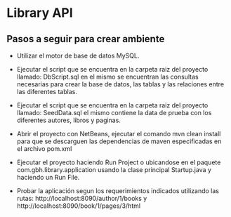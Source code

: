 # Library API


## Pasos a seguir para crear ambiente

- Utilizar el motor de base de datos MySQL.

- Ejecutar el script que se encuentra en la carpeta raiz del proyecto llamado: DbScript.sql en el mismo se encuentran las consultas necesarias para crear la base de datos, las tablas y las relaciones entre las diferentes tablas.

- Ejecutar el script que se encuentra en la carpeta raiz del proyecto llamado: SeedData.sql el mismo contiene la data de prueba con los diferentes autores, libros y paginas.

- Abrir el proyecto con NetBeans, ejecutar el comando mvn clean install para que se descarguen las dependencias de maven especificadas en el archivo pom.xml

- Ejecutar el proyecto haciendo Run Project o ubicandose en el paquete com.gbh.library.application usando la clase principal Startup.java y haciendo un Run File.

- Probar la aplicación segun los requerimientos indicados utilizando las rutas: http://localhost:8090/author/1/books y http://localhost:8090/book/1/pages/3/html



